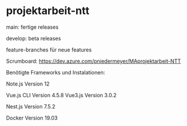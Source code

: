 # projektarbeit-ntt

main: fertige releases

develop: beta releases

feature-branches für neue features


Scrumboard: https://dev.azure.com/pniedermeyer/MAprojektarbeit-NTT

Benötigte Frameworks und Instalationen:

Note.js Version 12

Vue.js CLI Version 4.5.8
Vue3.js Version 3.0.2

Nest.js Version 7.5.2

Docker Version 19.03
